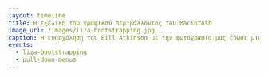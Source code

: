 ```yaml
---
layout: timeline 
title: Η εξέλιξη του γραφικού περιβάλλοντος του Macintosh 
image_url: /images/liza-bootstrapping.jpg
caption: Η ενασχόληση του Bill Atkinson με την φωτογραφία μας έδωσε μια σπάνια και αναλυτική τεκμηρίωση των σταδίων κατασκευής της γραφικής διεπαφής του Macintosh. 
events:
  - liza-bootstrapping 
  - pull-down-menus 
---
```

